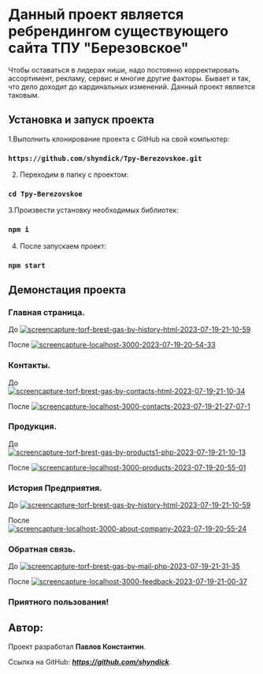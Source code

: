 # Данный проект является ребрендингом существующего сайта ТПУ "Березовское"

Чтобы оставаться в лидерах ниши, надо постоянно корректировать ассортимент, рекламу, сервис и многие другие факторы. Бывает и так, что дело доходит до кардинальных изменений. Данный проект является таковым.


## Установка и запуск проекта

1.Выполнить клонирование проекта с GitHub на свой компьютер:

### `https://github.com/shyndick/Tpy-Berezovskoe.git`

2. Переходим в папку с проектом:

### `cd Tpy-Berezovskoe`

3.Произвести установку необходимых библиотек:

### `npm i`

4. После запускаем проект:

### `npm start`


## Демонстация проекта

### Главная страница.


До 
<a href="https://ibb.co/71CL8g7"><img src="https://i.ibb.co/RDbdZhL/screencapture-torf-brest-gas-by-history-html-2023-07-19-21-10-59.png" alt="screencapture-torf-brest-gas-by-history-html-2023-07-19-21-10-59" border="0" /></a>

После 
<a href="https://ibb.co/wWn98pD"><img src="https://i.ibb.co/DCBxmw3/screencapture-localhost-3000-2023-07-19-20-54-33.png" alt="screencapture-localhost-3000-2023-07-19-20-54-33" border="0" /></a>

### Контакты.


До
<a href="https://ibb.co/12vLnV9"><img src="https://i.ibb.co/vzwHB5J/screencapture-torf-brest-gas-by-contacts-html-2023-07-19-21-10-34.png" alt="screencapture-torf-brest-gas-by-contacts-html-2023-07-19-21-10-34" border="0" /></a>

После
<a href="https://ibb.co/FV8RhcW"><img src="https://i.ibb.co/NSWcFf3/screencapture-localhost-3000-contacts-2023-07-19-21-27-07-1.png" alt="screencapture-localhost-3000-contacts-2023-07-19-21-27-07-1" border="0" /></a>


### Продукция.

До
<a href="https://ibb.co/hft5h0f"><img src="https://i.ibb.co/m8Ms1p8/screencapture-torf-brest-gas-by-products1-php-2023-07-19-21-10-13.png" alt="screencapture-torf-brest-gas-by-products1-php-2023-07-19-21-10-13" border="0" /></a>

После
<a href="https://ibb.co/KjTFBVg"><img src="https://i.ibb.co/zhqGCPg/screencapture-localhost-3000-products-2023-07-19-20-55-01.png" alt="screencapture-localhost-3000-products-2023-07-19-20-55-01" border="0" /></a>


### История Предприятия.

До
<a href="https://ibb.co/71CL8g7"><img src="https://i.ibb.co/RDbdZhL/screencapture-torf-brest-gas-by-history-html-2023-07-19-21-10-59.png" alt="screencapture-torf-brest-gas-by-history-html-2023-07-19-21-10-59" border="0" /></a>

После
<a href="https://ibb.co/StWsF2x"><img src="https://i.ibb.co/9bz8QJv/screencapture-localhost-3000-about-company-2023-07-19-20-55-24.png" alt="screencapture-localhost-3000-about-company-2023-07-19-20-55-24" border="0" /></a>


### Обратная связь.

До
<a href="https://ibb.co/3B6KWFs"><img src="https://i.ibb.co/gzqYwW7/screencapture-torf-brest-gas-by-mail-php-2023-07-19-21-31-35.png" alt="screencapture-torf-brest-gas-by-mail-php-2023-07-19-21-31-35" border="0" /></a>

После
<a href="https://ibb.co/m6QYRcw"><img src="https://i.ibb.co/vZ2rcjG/screencapture-localhost-3000-feedback-2023-07-19-21-00-37.png" alt="screencapture-localhost-3000-feedback-2023-07-19-21-00-37" border="0" /></a>

### Приятного пользования!


## Автор:

Проект разработал __Павлов Константин__.

Ссылка на GitHub:  ___https://github.com/shyndick___.


